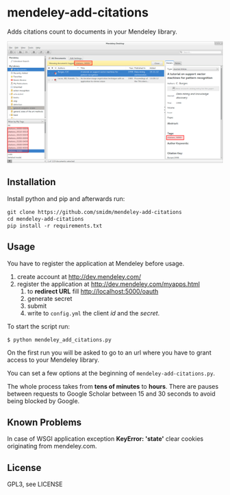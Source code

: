 mendeley-add-citations
======================

Adds citations count to documents in your Mendeley library.

![screenshot](screenshot.png)

Installation
------------

Install python and pip and afterwards run:

    git clone https://github.com/smidm/mendeley-add-citations
    cd mendeley-add-citations
    pip install -r requirements.txt


Usage
-----

You have to register the application at Mendeley before usage.

1. create account at http://dev.mendeley.com/
2. register the application at <http://dev.mendeley.com/myapps.html>
	1. to **redirect URL** fill <http://localhost:5000/oauth>
	2. generate secret
	2. submit
	3. write to `config.yml` the client *id* and the *secret*.

To start the script run:

    $ python mendeley_add_citations.py

On the first run you will be asked to go to an url where you have to grant access to your Mendeley library.

You can set a few options at the beginning of `mendeley-add-citations.py`.

The whole process takes from **tens of minutes** to **hours**. There are 
pauses between requests to Google Scholar between 15 and 30 seconds to avoid being blocked
by Google.

Known Problems
--------------

In case of WSGI application exception **KeyError: 'state'** clear cookies originating from mendeley.com.

License
-------
GPL3, see LICENSE

